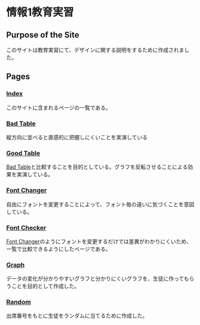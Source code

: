 # 情報1教育実習

## Purpose of the Site

このサイトは教育実習にて、デザインに関する説明をするために作成されました。

## Pages

### [Index](index.html)

このサイトに含まれるページの一覧である。

### [Bad Table](badTable.html)

縦方向に並べると直感的に把握しにくいことを実演している

### [Good Table](goodTable.html)

[Bad Table](badTable.html)と比較することを目的としている。グラフを反転させることによる効果を実演している。

### [Font Changer](fontChanger.html)

自由にフォントを変更することによって、フォント毎の違いに気づくことを意図している。

### [Font Checker](fontChecker.html)

[Font Changer](fontChanger.html)のようにフォントを変更するだけでは差異がわかりにくいため、一覧で比較できるようにしたページである。

### [Graph](graph.html)

データの変化が分かりやすいグラフと分かりにくいグラフを、生徒に作ってもらうことを目的として作成した。

### [Random](Random.html)

出席番号をもとに生徒をランダムに当てるために作成した。
